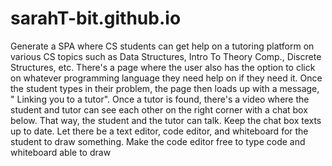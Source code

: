 # sarahT-bit.github.io

Generate a SPA where CS students can get help on a tutoring platform on various CS topics such as Data Structures, Intro To Theory Comp., Discrete Structures, etc. There's a page where the user also has the option to click on whatever programming language they need help on if they need it. Once the student types in their problem, the page then loads up with a message, " Linking you to a tutor". Once a tutor is found, there's a video where the student and tutor can see each other on the right corner with a chat box below. That way, the student and the tutor can talk. Keep the chat box texts up to date. Let there be a text editor, code editor, and whiteboard for the student to draw something. Make the code editor free to type code and whiteboard able to draw
